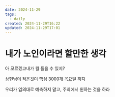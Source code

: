 ```yaml
---
date: 2024-11-29
tags:
  - daily
created: 2024-11-29T16:22
updated: 2024-11-29T17:01
---
```

# 내가 노인이라면 할만한 생각
아 모르겠고내가 뭘 들을 수 있지?

상현님이 적은것이 핵심
3000개 목요일 까지

우리가 임의대로 예측하지 말고, 
주최에서 원하는 것을 하라
